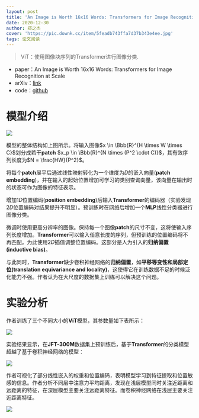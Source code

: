 ```yaml
---
layout: post
title: 'An Image is Worth 16x16 Words: Transformers for Image Recognition at Scale'
date: 2020-12-30
author: 郑之杰
cover: 'https://pic.downk.cc/item/5feadb743ffa7d37b343e4ee.jpg'
tags: 论文阅读
---
```


> ViT：使用图像块序列的Transformer进行图像分类.

- paper：An Image is Worth 16x16 Words: Transformers for Image Recognition at Scale
- arXiv：[link](https://arxiv.org/abs/2010.11929)
- code：[github](https://github.com/lucidrains/vit-pytorch)

# 模型介绍

![](https://pic.downk.cc/item/5febde703ffa7d37b3adbfad.jpg)

模型的整体结构如上图所示。将输入图像$x \in \Bbb{R}^{H \times W \times C}$划分成若干**patch** $x_p \in \Bbb{R}^{N \times (P^2 \cdot C)}$，其有效序列长度为$N = \frac{HW}{P^2}$。

将每个**patch**展平后通过线性映射转化为一个维度为$D$的嵌入向量(**patch embedding**)，并在输入的起始位置增加可学习的类别查询向量，该向量在输出时的状态可作为图像的特征表示。

增加$1D$位置编码(**position embedding**)后输入**Transformer**的编码器（实验发现$2D$位置编码对结果提升不明显）。预训练时在网络后增加一个**MLP**线性分类器进行图像分类。

微调时使用更高分辨率的图像。保持每一个图像**patch**的尺寸不变，这将使输入序列长度增加。**Transformer**可以输入任意长度的序列，但预训练的位置编码将不再匹配。为此使用$2D$插值调整位置编码。这部分是人为引入的**归纳偏置(inductive bias)**。

与此同时，**Transformer**缺少卷积神经网络的**归纳偏置**，如**平移等变性和局部定位(translation equivariance and locality)**，这使得它在训练数据不足的时候泛化能力不强。作者认为在大尺度的数据集上训练可以解决这个问题。

# 实验分析
作者训练了三个不同大小的**ViT**模型，其参数量如下表所示：

![](https://pic.downk.cc/item/5febe2393ffa7d37b3b44bb6.jpg)

实验结果显示，在**JFT-300M**数据集上预训练后，基于**Transformer**的分类模型超越了基于卷积神经网络的模型：

![](https://pic.downk.cc/item/5febe24f3ffa7d37b3b47020.jpg)

作者可视化了部分线性嵌入的权重和位置编码，表明模型学习到特征提取和位置敏感的信息。作者分析不同层中注意力平均距离，发现在浅层模型同时关注近距离和远距离的特征，在深层模型主要关注远距离特征。而卷积神经网络在浅层主要关注近距离特征。

![](https://pic.downk.cc/item/5febe3c23ffa7d37b3b6f776.jpg)